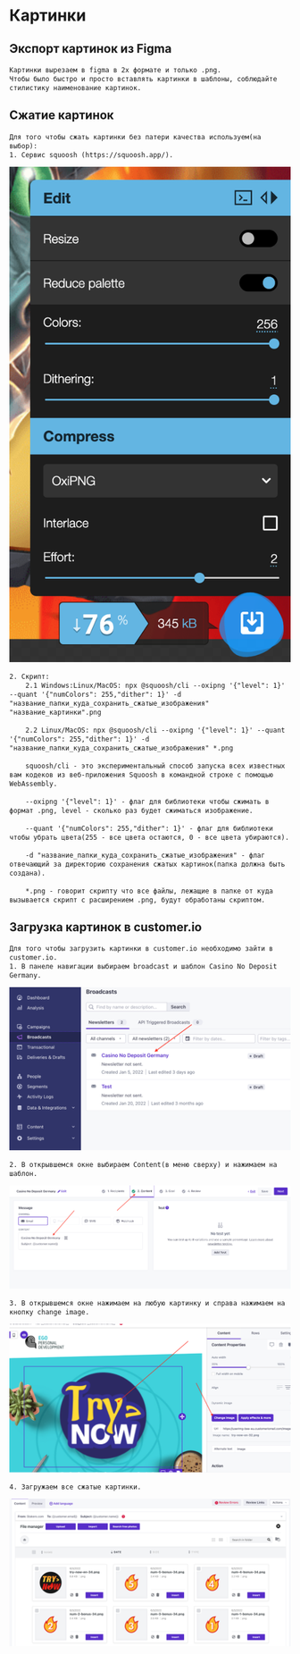 # Картинки

## Экспорт картинок из Figma 
    Картинки вырезаем в figma в 2х формате и только .png.
    Чтобы было быстро и просто вставлять картинки в шаблоны, соблюдайте стилистику наименование картинок.

## Сжатие картинок 
    Для того чтобы сжать картинки без патери качества используем(на выбор): 
    1. Cервис squoosh (https://squoosh.app/).
    
![squoosh-settings](./image/settings-app-squoosh.png ':size=40%')

    2. Скрипт: 
        2.1 Windows:Linux/MacOS: npx @squoosh/cli --oxipng '{"level": 1}' --quant '{"numColors": 255,"dither": 1}' -d "название_папки_куда_сохранить_сжатые_изображения" "название_картинки".png

        2.2 Linux/MacOS: npx @squoosh/cli --oxipng '{"level": 1}' --quant '{"numColors": 255,"dither": 1}' -d "название_папки_куда_сохранить_сжатые_изображения" *.png

        squoosh/cli - это экспериментальный способ запуска всех известных вам кодеков из веб-приложения Squoosh в командной строке с помощью WebAssembly.

        --oxipng '{"level": 1}' - флаг для библиотеки чтобы сжимать в формат .png, level - сколько раз будет сжиматься изображение.

        --quant '{"numColors": 255,"dither": 1}' - флаг для библиотеки чтобы убрать цвета(255 - все цвета остаются, 0 - все цвета убираются).

        -d "название_папки_куда_сохранить_сжатые_изображения" - флаг отвечающий за директорию сохранения сжатых картинок(папка должна быть создана).

        *.png - говорит скрипту что все файлы, лежащие в папке от куда вызывается скрипт с расширением .png, будут обработаны скриптом.

## Загрузка картинок в customer.io
    Для того чтобы загрузить картинки в customer.io необходимо зайти в customer.io.
    1. В панеле навигации выбираем broadcast и шаблон Casino No Deposit Germany.

![broadcast](./image/customer-io-broadcasts.png ':size=60%')

    2. В открывшемся окне выбираем Content(в меню сверху) и нажимаем на шаблон.

![template](./image/template.png ':size=100%')

    3. В открывшемся окне нажимаем на любую картинку и справа нажимаем на кнопку change image.

![Content](./image/template-content.png ':size=100%')

    4. Загружаем все сжатые картинки.

![Content](./image/upload-image.png ':size=100%')


